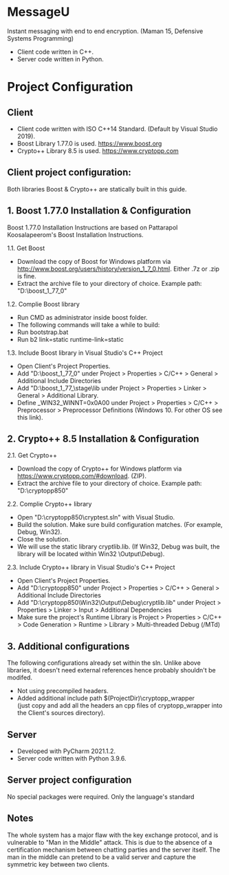 # MessageU
Instant messaging with end to end encryption. (Maman 15, Defensive Systems Programming)

- Client code written in C++.
- Server code written in Python.

# Project Configuration
## Client
- Client code written with ISO C++14 Standard. (Default by Visual Studio 2019).
- Boost Library 1.77.0 is used. https://www.boost.org
- Crypto++ Library 8.5 is used. https://www.cryptopp.com

## Client project configuration:
Both libraries Boost & Crypto++ are statically built in this guide.

## 1. Boost 1.77.0 Installation & Configuration
  Boost 1.77.0 Installation Instructions are based on Pattarapol Koosalapeerom's Boost Installation Instructions.

1.1. Get Boost
- Download the copy of Boost for Windows platform via http://www.boost.org/users/history/version_1_7_0.html. Either .7z or .zip is fine.
- Extract the archive file to your directory of choice. Example path: "D:\boost_1_77_0"

1.2. Complie Boost library
- Run CMD as administrator inside boost folder.
- The following commands will take a while to build:
- Run bootstrap.bat
- Run b2 link=static runtime-link=static

1.3. Include Boost library in Visual Studio's C++ Project
- Open Client's Project Properties.
- Add "D:\boost_1_77_0" under Project > Properties > C/C++ > General > Additional Include Directories
- Add "D:\boost_1_77_\stage\lib under Project > Properties > Linker > General > Additional Library.
- Define _WIN32_WINNT=0x0A00 under Project > Properties > C/C++ > Preprocessor > Preprocessor Definitions (Windows 10. For other OS see this link).

## 2. Crypto++ 8.5 Installation & Configuration

2.1. Get Crypto++
- Download the copy of Crypto++ for Windows platform via https://www.cryptopp.com/#download. (ZIP).
- Extract the archive file to your directory of choice. Example path: "D:\cryptopp850"

2.2. Complie Crypto++ library
- Open "D:\cryptopp850\cryptest.sln" with Visual Studio.
- Build the solution. Make sure build configuration matches. (For example, Debug, Win32).
- Close the solution.
- We will use the static library cryptlib.lib. (If Win32, Debug was built, the library will be located within Win32
\Output\Debug).

2.3. Include Crypto++ library in Visual Studio's C++ Project
- Open Client's Project Properties.
- Add "D:\cryptopp850" under Project > Properties > C/C++ > General > Additional Include Directories
- Add "D:\cryptopp850\Win32\Output\Debug\cryptlib.lib" under Project > Properties > Linker > Input > Additional Dependencies
- Make sure the project's Runtime Library is Project > Properties > C/C++ > Code Generation > Runtime > Library > Multi-threaded Debug (/MTd)


## 3. Additional configurations
The following configurations already set within the sln. Unlike above libraries, it doesn't need external references
hence probably shouldn't be modifed.
- Not using precompiled headers.
- Added additional include path $(ProjectDir)\cryptopp_wrapper\
  (just copy and add all the headers an cpp files of cryptopp_wrapper into the Client's sources directory).



## Server
- Developed with PyCharm 2021.1.2.
- Server code written with Python 3.9.6.

## Server project configuration
No special packages were required. Only the language's standard

## Notes
The whole system has a major flaw with the key exchange protocol, and is vulnerable to "Man in the Middle"
attack. This is due to the absence of a certification mechanism between chatting parties and the server itself.
The man in the middle can pretend to be a valid server and capture the symmetric key between two clients.

